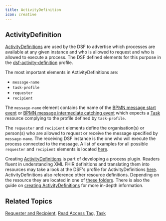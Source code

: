 ```yaml
---
title: ActivityDefinition
icon: creative
---
```


## ActivityDefinition

[ActivityDefinitions](http://hl7.org/fhir/R4/activitydefinition.html) are used by the DSF to advertise which processes are available at any given instance and who is allowed to request and who is allowed to execute a process. The DSF defined elements for this purpose in the [dsf-activity-definition](https://github.com/datasharingframework/dsf/blob/main/dsf-fhir/dsf-fhir-validation/src/main/resources/fhir/StructureDefinition/dsf-activity-definition-1.0.0.xml) profile.


The most important elements in ActivityDefinitions are:
- `message-name`
- `task-profile`
- `requester`
- `recipient`

The `message-name` element contains the name of the [BPMN message start event](../bpmn/messaging.md#message-start-event) or [BPMN message intermediate catching event](../bpmn/messaging.md#message-intermediate-catching-event) which expects a [Task](task.md) resource complying to the profile defined by `task-profile`.

The `requester` and `recipient` elements define the organisation(s) or person(s) who are allowed to request or receive the message specified by `message-name`. The receiving DSF instance is the one who will execute the process connected to the message. A list of examples for all possible `requester` and `recipient` elements is located [here](../dsf/requester-and-recipient.md).

Creating [ActivityDefinitions](activitydefinition.md) is part of developing a process plugin. Readers fluent in understanding XML FHIR definitions and translating them into resources may take a look at the DSF's profile for ActivityDefinitions [here](https://github.com/datasharingframework/dsf/blob/main/dsf-fhir/dsf-fhir-validation/src/main/resources/fhir/StructureDefinition/dsf-activity-definition-1.0.0.xml). ActivityDefinitions also reference other resource definitions. Depending on the resource they are located in one of [these folders](https://github.com/datasharingframework/dsf/tree/main/dsf-fhir/dsf-fhir-validation/src/main/resources/fhir). There is also the guide on [creating ActivityDefinitions](../guides/creating-activity-definitions.md) for more in-depth information.

## Related Topics
[Requester and Recipient](../dsf/requester-and-recipient.md), [Read Access Tag](../dsf/read-access-tag.md), [Task](task.md)
